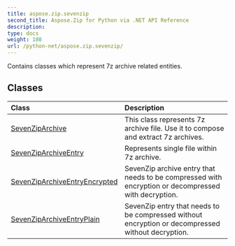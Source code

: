 ```yaml
---
title: aspose.zip.sevenzip
second_title: Aspose.Zip for Python via .NET API Reference
description: 
type: docs
weight: 180
url: /python-net/aspose.zip.sevenzip/
---
```



Contains classes which represent 7z archive related entities.

## Classes
| Class | Description |
| :- | :- |
|[SevenZipArchive](/zip/python-net/aspose.zip.sevenzip/sevenziparchive/)|This class represents 7z archive file. Use it to compose and extract 7z archives.|
|[SevenZipArchiveEntry](/zip/python-net/aspose.zip.sevenzip/sevenziparchiveentry/)|Represents single file within 7z archive.|
|[SevenZipArchiveEntryEncrypted](/zip/python-net/aspose.zip.sevenzip/sevenziparchiveentryencrypted/)|SevenZip archive entry that needs to be compressed with encryption or decompressed with decryption.|
|[SevenZipArchiveEntryPlain](/zip/python-net/aspose.zip.sevenzip/sevenziparchiveentryplain/)|SevenZip entry that needs to be compressed without encryption or decompressed without decryption.|
